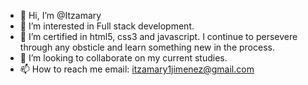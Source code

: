- 👋 Hi, I’m @Itzamary
- 👀 I’m interested in Full stack development.
- 🌱 I’m certified in html5, css3 and javascript. I continue to persevere through any obsticle and learn something new in the process.
- 💞️ I’m looking to collaborate on my current studies.
- 📫 How to reach me email: itzamary1jimenez@gmail.com

<!---
Itzamary/Itzamary is a ✨ special ✨ repository becauseits `README.md` (this file) appears on your GitHub profile.
You can click the Preview link to take a look at your changes.
--->
